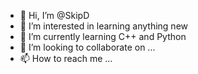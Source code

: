 - 👋 Hi, I’m @SkipD
- 👀 I’m interested in learning anything new
- 🌱 I’m currently learning C++ and Python
- 💞️ I’m looking to collaborate on ...
- 📫 How to reach me ...

<!---
SkipD/SkipD is a ✨ special ✨ repository because its `README.md` (this file) appears on your GitHub profile.
You can click the Preview link to take a look at your changes.
--->
